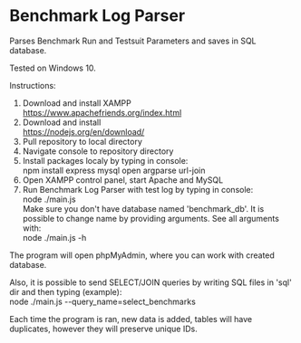# Benchmark Log Parser

Parses Benchmark Run and Testsuit Parameters and saves in SQL database.

Tested on Windows 10.

Instructions:
1) Download and install XAMPP <br> https://www.apachefriends.org/index.html
2) Download and install<br> https://nodejs.org/en/download/
3) Pull repository to local directory
4) Navigate console to repository directory
5) Install packages localy by typing in console: <br>
  npm install express mysql open argparse url-join
6) Open XAMPP control panel, start Apache and MySQL
7) Run Benchmark Log Parser with test log by typing in console: <br>
  node ./main.js<br>
  Make sure you don't have database named 'benchmark_db'. It is possible to change name by providing arguments. See all arguments with:<br>
  node ./main.js -h<br>

The program will open phpMyAdmin, where you can work with created database. 

Also, it is possible to send SELECT/JOIN queries by writing SQL files in 'sql' dir and then typing (example):<br>
node ./main.js --query_name=select_benchmarks

Each time the program is ran, new data is added, tables will have duplicates, however they will preserve unique IDs.
